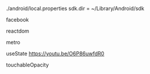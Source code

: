 ./android/local.properties
sdk.dir = ~/Library/Android/sdk

facebook

reactdom

metro

useState
https://youtu.be/O6P86uwfdR0

touchableOpacity
